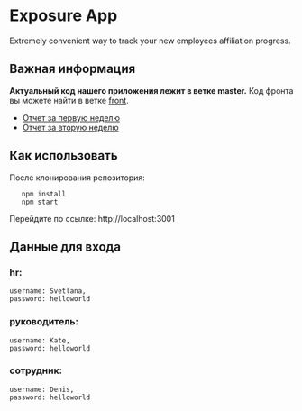 # Exposure App
Extremely convenient way to track your new employees affiliation progress.

## Важная информация
**Актуальный код нашего приложения лежит в ветке master.** Код фронта вы можете найти в ветке [front](https://github.com/greenatom-hr-case-lab/exposure-app-4x4/tree/front).

- [Отчет за первую неделю](https://youtu.be/-ZwnUnwZZlc)
- [Отчет за вторую неделю](https://youtu.be/-0WG5laPraQ)

## Как использовать
  После клонирования репозитория:
  ```
     npm install
     npm start
  ```
  Перейдите по ссылке: http://localhost:3001
  
## Данные для входа 
### hr:  
    username: Svetlana, 
    password: helloworld
    
### руководитель:  
    username: Kate, 
    password: helloworld
  
### сотрудник: 
    username: Denis,
    password: helloworld
    
    
